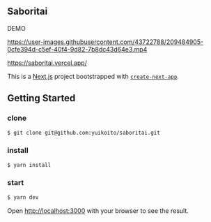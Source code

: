 ## Saboritai

DEMO

https://user-images.githubusercontent.com/43722788/209484905-0cfe394d-c5ef-40f4-9d82-7b8dc43d64e3.mp4

https://saboritai.vercel.app/

This is a [Next.js](https://nextjs.org/) project bootstrapped with [`create-next-app`](https://github.com/vercel/next.js/tree/canary/packages/create-next-app).

## Getting Started

### clone

```bash
$ git clone git@github.com:yuikoito/saboritai.git
```

### install

```bash
$ yarn install
```

### start

```bash
$ yarn dev
```

Open [http://localhost:3000](http://localhost:3000) with your browser to see the result.

